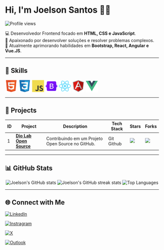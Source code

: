 # Hi, I'm Joelson Santos 👨‍💻

<p align="left">
  <img src="https://komarev.com/ghpvc/?username=joelsonti&color=green" alt="Profile views" />
</p>

💻 Desenvolvedor Frontend focado em **HTML, CSS e JavaScript**.<br>
🎯 Apaixonado por desenvolver soluções e resolver problemas complexos.<br>
🌱 Atualmente aprimorando habilidades em **Bootstrap, React, Angular e Vue.JS**.

---

## 🚀 Skills

<p align="left">
  <img src="https://github.com/devicons/devicon/raw/master/icons/html5/html5-original.svg" alt="HTML5" width="40" height="40" />
  <img src="https://github.com/devicons/devicon/raw/master/icons/css3/css3-original.svg" alt="CSS3" width="40" height="40" />
  <img src="https://github.com/devicons/devicon/raw/master/icons/javascript/javascript-original.svg" alt="JavaScript" width="40" height="40" />
  <img src="https://github.com/devicons/devicon/raw/master/icons/bootstrap/bootstrap-original.svg" alt="Bootstrap" width="40" height="40" />
  <img src="https://github.com/devicons/devicon/raw/master/icons/react/react-original.svg" alt="React" width="40" height="40" />
  <img src="https://github.com/devicons/devicon/blob/master/icons/angularjs/angularjs-original.svg" alt="Angular" width="40" height="40" />
  <img src="https://github.com/devicons/devicon/blob/master/icons/vuejs/vuejs-original.svg" alt="Vue.JS"  width="40" height="40"/>
</p>

---

## 📂 Projects

<table>
  <thead>
    <tr align="center">
      <th>ID</th>
      <th>Project</th>
      <th>Description</th>
      <th>Tech Stack</th>
      <th>Stars</th>
      <th>Forks</th>
    </tr>
  </thead>
  <tbody>
    <tr>
      <td>1</td>
      <td><a href="https://github.com/joelsonti/dio-lab-open-source"><b>Dio Lab Open Source</b></a></td>
      <td>Contribuindo em um Projeto Open Source no GitHub.</td>
      <td>Git Github</td>
      <td><img src="https://img.shields.io/github/stars/joelsonti/dio-lab-open-source" /></td>
      <td><img src="https://img.shields.io/github/forks/joelsonti/dio-lab-open-source" /></td>
    </tr>
  </tbody>
</table>

---

## 📊 GitHub Stats

<p align="center">
  <img src="https://github-readme-stats.vercel.app/api?username=joelsonti&theme=tokyonight&hide_border=true&include_all_commits=true&count_private=true" alt="Joelson's GitHub stats" />
  <img src="https://github-readme-streak-stats.herokuapp.com/?user=joelsonti&theme=tokyonight&hide_border=true" alt="Joelson's GitHub streak stats" />
  <img src="https://github-readme-stats.vercel.app/api/top-langs/?username=joelsonti&theme=tokyonight&hide_border=true&layout=compact" alt="Top Languages" />
</p>

---

## 🌐 Connect with Me

<p align="left">
  <p><a href="https://www.linkedin.com/in/joelsonti/">
    <img src="https://img.shields.io/badge/LinkedIn-Joelson_J_Santos-0A66C2?style=flat-square&logo=null" alt="LinkedIn" target="_blank" />
  </a></p>
  <p><a href="https://www.instagram.com/joelsonti/">
    <img src="https://img.shields.io/badge/Instagram-Joelson_J_Santos-833AB4?style=flat-square&logo=null" alt="Instragram" target="_blank" />
  </a></p>
  <p><a href="https://www.x.com/joelsonti/">
    <img src="https://img.shields.io/badge/X-Joelson_J_Santos-657786?style=flat-square&logo=null" alt="X" target="_blank" />
  </a></p>
  <p><a href="mailto:joelsonti@outlook.com">
    <img src="https://img.shields.io/badge/Outlook-joelsonti@outlook.com-249ee4?style=flat-square&logo=mull" alt="Outlook" target="_blank" />
  </a></p>
</p>

